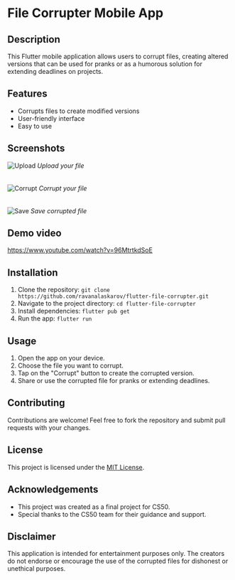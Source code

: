 # File Corrupter Mobile App

## Description
This Flutter mobile application allows users to corrupt files, creating altered versions that can be used for pranks or as a humorous solution for extending deadlines on projects.

## Features
- Corrupts files to create modified versions
- User-friendly interface
- Easy to use

## Screenshots
![Upload](assets/screenshots/upload.png)
*Upload your file*
\
\
\
![Corrupt](assets/screenshots/corrupt.png)
*Corrupt your file*
\
\
\
![Save](assets/screenshots/save.png)
*Save corrupted file*

## Demo video
https://www.youtube.com/watch?v=96MtrtkdSoE



## Installation
1. Clone the repository: `git clone https://github.com/ravanalaskarov/flutter-file-corrupter.git`
2. Navigate to the project directory: `cd flutter-file-corrupter`
3. Install dependencies: `flutter pub get`
4. Run the app: `flutter run`

## Usage
1. Open the app on your device.
2. Choose the file you want to corrupt.
3. Tap on the "Corrupt" button to create the corrupted version.
4. Share or use the corrupted file for pranks or extending deadlines.

## Contributing
Contributions are welcome! Feel free to fork the repository and submit pull requests with your changes.

## License
This project is licensed under the [MIT License](LICENSE).

## Acknowledgements
- This project was created as a final project for CS50.
- Special thanks to the CS50 team for their guidance and support.

## Disclaimer
This application is intended for entertainment purposes only. The creators do not endorse or encourage the use of the corrupted files for dishonest or unethical purposes.

